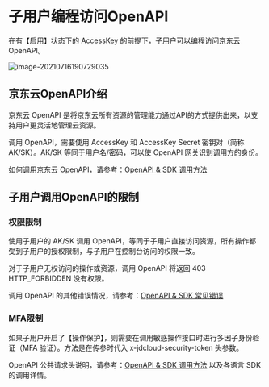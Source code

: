 # 子用户编程访问OpenAPI

在有【启用】状态下的 AccessKey 的前提下，子用户可以编程访问京东云 OpenAPI。

![image-20210716190729035](C:\Users\xialiwen\AppData\Roaming\Typora\typora-user-images\image-20210716190729035.png)

## 京东云OpenAPI介绍

京东云 OpenAPI 是将京东云所有资源的管理能力通过API的方式提供出来，以支持用户更灵活地管理云资源。

调用 OpenAPI，需要使用 AccessKey 和 AccessKey Secret 密钥对（简称 AK/SK）。AK/SK 等同于用户名/密码，可以使 OpenAPI 网关识别调用方的身份。

如何调用京东云 OpenAPI，请参考：[OpenAPI & SDK 调用方法](https://docs.jdcloud.com/cn/common-declaration/api/introduction)

## 子用户调用OpenAPI的限制

### 权限限制

使用子用户的 AK/SK 调用 OpenAPI，等同于子用户直接访问资源，所有操作都受到子用户的授权限制，与子用户在控制台访问的权限一致。

对于子用户无权访问的操作或资源，调用 OpenAPI 将返回 403 HTTP_FORBIDDEN 没有权限。

调用 OpenAPI 的其他错误情况，请参考：[OpenAPI & SDK 常见错误](https://docs.jdcloud.com/cn/common-declaration/api/error-codes)

### MFA限制

如果子用户开启了【操作保护】，则需要在调用敏感操作接口时进行多因子身份验证（MFA 验证）。方法是在传参时代入 x-jdcloud-security-token 头参数。

OpenAPI 公共请求头说明，请参考：[OpenAPI & SDK 调用方法](https://docs.jdcloud.com/cn/common-declaration/api/introduction) 以及各语言 SDK 的调用详情。

